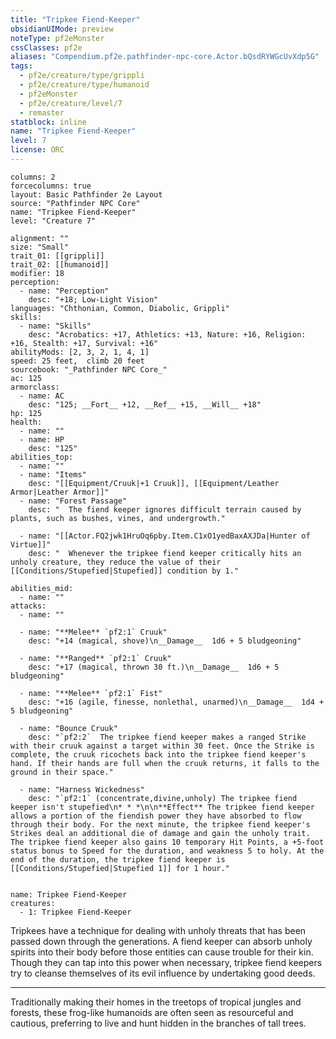 ```yaml
---
title: "Tripkee Fiend-Keeper"
obsidianUIMode: preview
noteType: pf2eMonster
cssClasses: pf2e
aliases: "Compendium.pf2e.pathfinder-npc-core.Actor.bQsdRYWGcUvXdp5G" 
tags:
  - pf2e/creature/type/grippli
  - pf2e/creature/type/humanoid
  - pf2eMonster
  - pf2e/creature/level/7
  - remaster
statblock: inline
name: "Tripkee Fiend-Keeper"
level: 7
license: ORC
---
```


```statblock
columns: 2
forcecolumns: true
layout: Basic Pathfinder 2e Layout
source: "Pathfinder NPC Core"
name: "Tripkee Fiend-Keeper"
level: "Creature 7"

alignment: ""
size: "Small"
trait_01: [[grippli]]
trait_02: [[humanoid]]
modifier: 18
perception:
  - name: "Perception"
    desc: "+18; Low-Light Vision"
languages: "Chthonian, Common, Diabolic, Grippli"
skills:
  - name: "Skills"
    desc: "Acrobatics: +17, Athletics: +13, Nature: +16, Religion: +16, Stealth: +17, Survival: +16"
abilityMods: [2, 3, 2, 1, 4, 1]
speed: 25 feet,  climb 20 feet
sourcebook: "_Pathfinder NPC Core_"
ac: 125
armorclass:
  - name: AC
    desc: "125; __Fort__ +12, __Ref__ +15, __Will__ +18"
hp: 125
health:
  - name: ""
  - name: HP
    desc: "125"
abilities_top:
  - name: ""
  - name: "Items"
    desc: "[[Equipment/Cruuk|+1 Cruuk]], [[Equipment/Leather Armor|Leather Armor]]"
  - name: "Forest Passage"
    desc: "  The fiend keeper ignores difficult terrain caused by plants, such as bushes, vines, and undergrowth."

  - name: "[[Actor.FQ2jwk1HruOq6pby.Item.C1xO1yedBaxAXJDa|Hunter of Virtue]]"
    desc: "  Whenever the tripkee fiend keeper critically hits an unholy creature, they reduce the value of their [[Conditions/Stupefied|Stupefied]] condition by 1."

abilities_mid:
  - name: ""
attacks:
  - name: ""

  - name: "**Melee** `pf2:1` Cruuk"
    desc: "+14 (magical, shove)\n__Damage__  1d6 + 5 bludgeoning"

  - name: "**Ranged** `pf2:1` Cruuk"
    desc: "+17 (magical, thrown 30 ft.)\n__Damage__  1d6 + 5 bludgeoning"

  - name: "**Melee** `pf2:1` Fist"
    desc: "+16 (agile, finesse, nonlethal, unarmed)\n__Damage__  1d4 + 5 bludgeoning"

  - name: "Bounce Cruuk"
    desc: "`pf2:2`  The tripkee fiend keeper makes a ranged Strike with their cruuk against a target within 30 feet. Once the Strike is complete, the cruuk ricochets back into the tripkee fiend keeper's hand. If their hands are full when the cruuk returns, it falls to the ground in their space."

  - name: "Harness Wickedness"
    desc: "`pf2:1` (concentrate,divine,unholy) The tripkee fiend keeper isn't stupefied\n* * *\n\n**Effect** The tripkee fiend keeper allows a portion of the fiendish power they have absorbed to flow through their body. For the next minute, the tripkee fiend keeper's Strikes deal an additional die of damage and gain the unholy trait. The tripkee fiend keeper also gains 10 temporary Hit Points, a +5-foot status bonus to Speed for the duration, and weakness 5 to holy. At the end of the duration, the tripkee fiend keeper is [[Conditions/Stupefied|Stupefied 1]] for 1 hour."
 
```

```encounter-table
name: Tripkee Fiend-Keeper
creatures:
  - 1: Tripkee Fiend-Keeper
```



Tripkees have a technique for dealing with unholy threats that has been passed down through the generations. A fiend keeper can absorb unholy spirits into their body before those entities can cause trouble for their kin. Though they can tap into this power when necessary, tripkee fiend keepers try to cleanse themselves of its evil influence by undertaking good deeds.

* * *

Traditionally making their homes in the treetops of tropical jungles and forests, these frog-like humanoids are often seen as resourceful and cautious, preferring to live and hunt hidden in the branches of tall trees.
